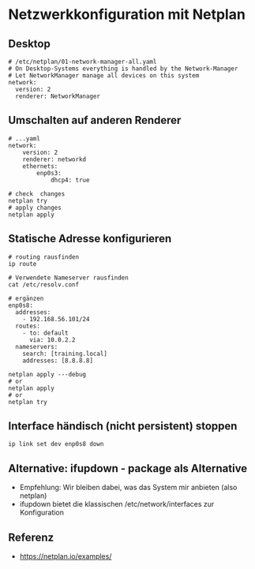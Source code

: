 # Netzwerkkonfiguration mit Netplan 

## Desktop 

```
# /etc/netplan/01-network-manager-all.yaml
# On Desktop-Systems everything is handled by the Network-Manager 
# Let NetworkManager manage all devices on this system
network:
  version: 2
  renderer: NetworkManager
```

## Umschalten auf anderen Renderer 

```
# ...yaml
network:
    version: 2
    renderer: networkd
    ethernets:
        enp0s3:
            dhcp4: true

# check  changes 
netplan try 
# apply changes
netplan apply 

```

## Statische Adresse konfigurieren 

```
# routing rausfinden
ip route 
```

```
# Verwendete Nameserver rausfinden
cat /etc/resolv.conf

```

```
# ergänzen 
enp0s8:
  addresses:
    - 192.168.56.101/24
  routes:
    - to: default
      via: 10.0.2.2
  nameservers:
    search: [training.local]
    addresses: [8.8.8.8]
```

```
netplan apply ---debug 
# or
netplan apply
# or 
netplan try 
```

## Interface händisch (nicht persistent) stoppen 

```
ip link set dev enp0s8 down
```


## Alternative: ifupdown - package als Alternative 

  * Empfehlung: Wir bleiben dabei, was das System mir anbieten (also netplan) 
  * ifupdown bietet die klassischen /etc/network/interfaces zur Konfiguration 


## Referenz 

  * https://netplan.io/examples/

